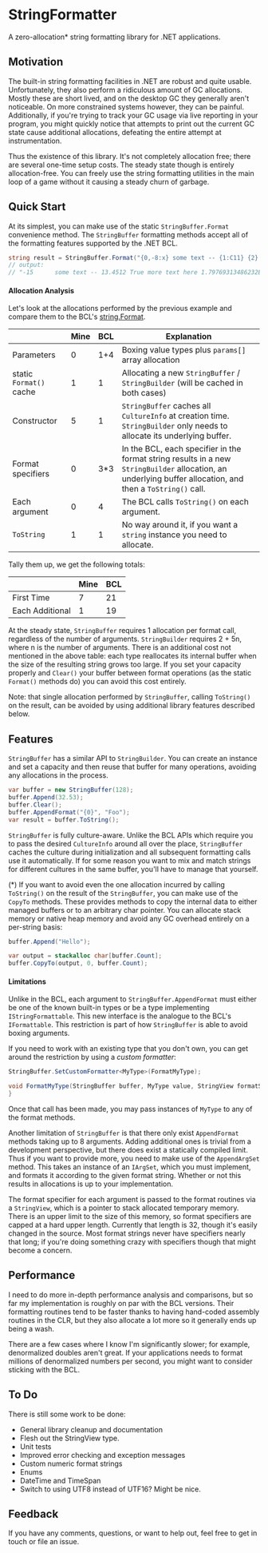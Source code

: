 StringFormatter
===============

A zero-allocation* string formatting library for .NET applications.

Motivation
----------

The built-in string formatting facilities in .NET are robust and quite usable. Unfortunately, they also perform a ridiculous amount of GC allocations.
Mostly these are short lived, and on the desktop GC they generally aren't noticeable. On more constrained systems however, they can be painful.
Additionally, if you're trying to track your GC usage via live reporting in your program, you might quickly notice that attempts to print out
the current GC state cause additional allocations, defeating the entire attempt at instrumentation.

Thus the existence of this library. It's not completely allocation free; there are several one-time setup costs. The steady state
though is entirely allocation-free. You can freely use the string formatting utilities in the main loop of a game without
it causing a steady churn of garbage.

Quick Start
-----------

At its simplest, you can make use of the static `StringBuffer.Format` convenience method. The `StringBuffer`
formatting methods accept all of the formatting features supported by the .NET BCL.

```csharp
string result = StringBuffer.Format("{0,-8:x} some text -- {1:C11} {2} more text here {3:G}", -15, 13.4512m, true, double.MaxValue);
// output:
// "-15      some text -- 13.4512 True more text here 1.79769313486232E+308"
```

#### Allocation Analysis

Let's look at the allocations performed by the previous example and compare them to the BCL's [string.Format](https://msdn.microsoft.com/en-us/library/zf3d0ccc(v=vs.110).aspx).

|    | Mine | BCL | Explanation
---|---|---|---
Parameters | 0 | 1+4 | Boxing value types plus `params[]` array allocation
static `Format()` cache | 1 | 1 | Allocating a new `StringBuffer` / `StringBuilder` (will be cached in both cases)
Constructor | 5 | 1 | `StringBuffer` caches all `CultureInfo` at creation time. `StringBuilder` only needs to allocate its underlying buffer.
Format specifiers | 0 | 3*3 | In the BCL, each specifier in the format string results in a new `StringBuilder` allocation, an underlying buffer allocation, and then a `ToString()` call.
Each argument | 0 | 4 | The BCL calls `ToString()` on each argument.
`ToString` | 1 | 1 | No way around it, if you want a `string` instance you need to allocate.

Tally them up, we get the following totals:

|    | Mine | BCL
---|---|---
First Time | 7 | 21
Each Additional | 1 | 19

At the steady state, `StringBuffer` requires 1 allocation per format call, regardless of the number of arguments. `StringBuilder` requires 2 + 5n, where n is the number of arguments.
There is an additional cost not mentioned in the above table: each type reallocates its internal buffer when the size of the resulting string grows too large.
If you set your capacity properly and `Clear()` your buffer between format operations (as the static `Format()` methods do) you can avoid this cost entirely.

Note: that single allocation performed by `StringBuffer`, calling `ToString()` on the result, can be avoided by using additional library features described below.

Features
--------

`StringBuffer` has a similar API to `StringBuilder`. You can create an instance and set a capacity and then reuse that buffer for many operations,
avoiding any allocations in the process. 

```csharp
var buffer = new StringBuffer(128);
buffer.Append(32.53);
buffer.Clear();
buffer.AppendFormat("{0}", "Foo");
var result = buffer.ToString();
```

`StringBuffer` is fully culture-aware. Unlike the BCL APIs which require you to pass the desired `CultureInfo` around all over the
place, `StringBuffer` caches the culture during initialization and all subsequent formatting calls use it automatically.
If for some reason you want to mix and match strings for different cultures in the same buffer, you'll have to manage that yourself.

(*) If you want to avoid even the one allocation incurred by calling `ToString()` on the result of the `StringBuffer`, you can make use
of the `CopyTo` methods. These provides methods to copy the internal data to either managed buffers or to an arbitrary char pointer.
You can allocate stack memory or native heap memory and avoid any GC overhead entirely on a per-string basis:

```csharp
buffer.Append("Hello");

var output = stackalloc char[buffer.Count];
buffer.CopyTo(output, 0, buffer.Count);
```

#### Limitations

Unlike in the BCL, each argument to `StringBuffer.AppendFormat` must either be one of the known built-in types or be a type implementing `IStringFormattable`.
This new interface is the analogue to the BCL's `IFormattable`. This restriction is part of how `StringBuffer` is able to avoid boxing arguments.

If you need to work with an existing type that you don't own, you can get around the restriction by using a *custom formatter*:

```csharp 
StringBuffer.SetCustomFormatter<MyType>(FormatMyType);

void FormatMyType(StringBuffer buffer, MyType value, StringView formatSpecifier) {
}
```

Once that call has been made, you may pass instances of `MyType` to any of the format methods.

Another limitation of `StringBuffer` is that there only exist `AppendFormat` methods taking up to 8 arguments. Adding additional ones is
trivial from a development perspective, but there does exist a statically compiled limit. Thus if you want to provide more, you
need to make use of the `AppendArgSet` method. This takes an instance of an `IArgSet`, which you must implement, and formats it according
to the given format string. Whether or not this results in allocations is up to your implementation.

The format specifier for each argument is passed to the format routines via a `StringView`, which is a pointer to stack allocated
temporary memory. There is an upper limit to the size of this memory, so format specifiers are capped at a hard upper length.
Currently that length is 32, though it's easily changed in the source. Most format strings never have specifiers nearly that long; if
you're doing something crazy with specifiers though that might become a concern.

Performance
-----------

I need to do more in-depth performance analysis and comparisons, but so far my implementation is roughly on par with the BCL
versions. Their formatting routines tend to be faster thanks to having hand-coded assembly routines in the CLR, but they
also allocate a lot more so it generally ends up being a wash.

There are a few cases where I know I'm significantly slower; for example, denormalized doubles aren't great. If your
applications needs to format millions of denormalized numbers per second, you might want to consider sticking with the BCL.

To Do
-----

There is still some work to be done:

- General library cleanup and documentation
- Flesh out the StringView type.
- Unit tests
- Improved error checking and exception messages
- Custom numeric format strings
- Enums
- DateTime and TimeSpan
- Switch to using UTF8 instead of UTF16? Might be nice.

Feedback
--------

If you have any comments, questions, or want to help out, feel free to get in touch or file an issue.
